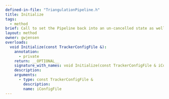 ```yaml
---
defined-in-file: "TriangulationPipeline.h"
title: Initialize
tags:
  - method
brief: Call to set the Pipeline back into an un-cancelled state as well as to initialize it for the first time.
layout: method
owner: gwjensen
overloads:
  void Initialize(const TrackerConfigFile &):
    annotation:
      - private
    return: __OPTIONAL__
    signature_with_names: void Initialize(const TrackerConfigFile & iConfigFile)
    description:
    arguments:
      - type: const TrackerConfigFile &
        description:
        name: iConfigFile
---
```

